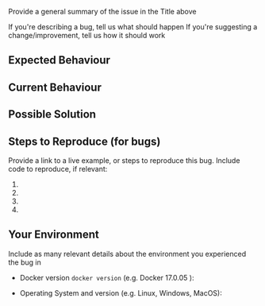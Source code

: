 Provide a general summary of the issue in the Title above

If you're describing a bug, tell us what should happen
If you're suggesting a change/improvement, tell us how it should work

## Expected Behaviour

## Current Behaviour

## Possible Solution

## Steps to Reproduce (for bugs)
Provide a link to a live example, or steps to reproduce this bug. Include code to reproduce, if relevant:

1.
2.
3.
4.

## Your Environment
Include as many relevant details about the environment you experienced the bug in
* Docker version `docker version` (e.g. Docker 17.0.05 ):

* Operating System and version (e.g. Linux, Windows, MacOS):
